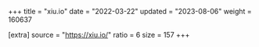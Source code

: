 +++
title = "xiu.io"
date = "2022-03-22"
updated = "2023-08-06"
weight = 160637

[extra]
source = "https://xiu.io/"
ratio = 6
size = 157
+++
